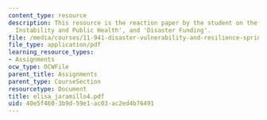 ```yaml
---
content_type: resource
description: This resource is the reaction paper by the student on the topics 'Climate
  Instability and Public Health', and 'Disaster Funding'.
file: /media/courses/11-941-disaster-vulnerability-and-resilience-spring-2005/40e5f4603b9d59e1ac03ac2ed4b76491_elisa_jaramillo4.pdf
file_type: application/pdf
learning_resource_types:
- Assignments
ocw_type: OCWFile
parent_title: Assignments
parent_type: CourseSection
resourcetype: Document
title: elisa_jaramillo4.pdf
uid: 40e5f460-3b9d-59e1-ac03-ac2ed4b76491
---
```

